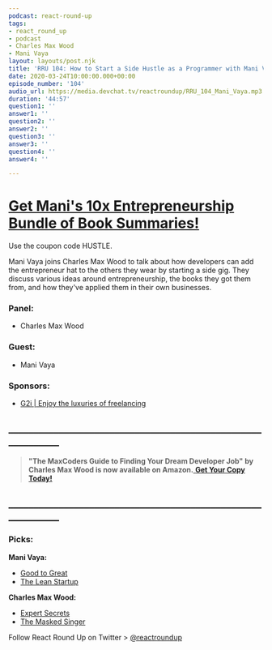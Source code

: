 ```yaml
---
podcast: react-round-up
tags:
- react_round_up
- podcast
- Charles Max Wood
- Mani Vaya
layout: layouts/post.njk
title: 'RRU 104: How to Start a Side Hustle as a Programmer with Mani Vaya'
date: 2020-03-24T10:00:00.000+00:00
episode_number: '104'
audio_url: https://media.devchat.tv/reactroundup/RRU_104_Mani_Vaya.mp3
duration: '44:57'
question1: ''
answer1: ''
question2: ''
answer2: ''
question3: ''
answer3: ''
question4: ''
answer4: ''

---
```

# [Get Mani's 10x Entrepreneurship Bundle of Book Summaries!](https://devchat--2000books.thrivecart.com/10x-entre-1/5e5458745bcb3/)

Use the coupon code HUSTLE.

Mani Vaya joins Charles Max Wood to talk about how developers can add the entrepreneur hat to the others they wear by starting a side gig. They discuss various ideas around entrepreneurship, the books they got them from, and how they've applied them in their own businesses.

### **Panel:**

* Charles Max Wood

### **Guest:**

* Mani Vaya

### **Sponsors:**

* [G2i | Enjoy the luxuries of freelancing](https://www.g2i.co/?utm_source=React_Roundup&utm_medium=Podcast&utm_campaign=DevChat)

## **____________________________________________________________**

> **"The MaxCoders Guide to Finding Your Dream Developer Job" by Charles Max Wood is now available on Amazon.**[ **Get Your Copy Today!**](https://www.amazon.com/gp/product/B081MBL5C9/ref=as_li_ss_tl?ie=UTF8&linkCode=sl1&tag=devchattv-20&linkId=9d61363241636e2546ef46abba198746&language=en_US)

## **____________________________________________________________**

### **Picks:**

**Mani Vaya:**

* [Good to Great](https://www.amazon.com/Good-Great-Some-Companies-Others/dp/0066620996)
* [The Lean Startup](https://www.amazon.com/Lean-Startup-Entrepreneurs-Continuous-Innovation/dp/0307887898)

**Charles Max Wood:**

* [Expert Secrets](https://www.amazon.com/Expert-Secrets-Underground-Playbook-Creating/dp/1683504585)
* [The Masked Singer](https://www.fox.com/the-masked-singer/)

Follow React Round Up on Twitter > [@reactroundup](https://twitter.com/reactroundup)